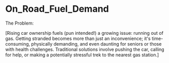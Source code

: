 # On_Road_Fuel_Demand
The Problem:

[Rising car ownership fuels (pun intended!) a growing issue: running out of gas. Getting stranded becomes more than just an inconvenience; it's time-consuming, physically demanding, and even daunting for seniors or those with health challenges. Traditional solutions involve pushing the car, calling for help, or making a potentially stressful trek to the nearest gas station.]
